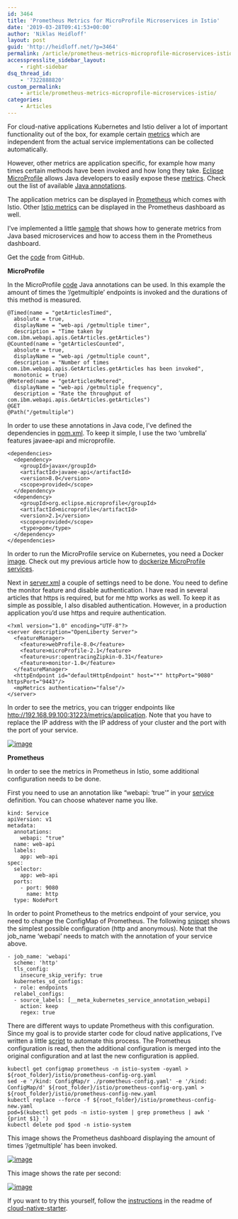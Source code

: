 ```yaml
---
id: 3464
title: 'Prometheus Metrics for MicroProfile Microservices in Istio'
date: '2019-03-28T09:41:53+00:00'
author: 'Niklas Heidloff'
layout: post
guid: 'http://heidloff.net/?p=3464'
permalink: /article/prometheus-metrics-microprofile-microservices-istio/
accesspresslite_sidebar_layout:
    - right-sidebar
dsq_thread_id:
    - '7322888820'
custom_permalink:
    - article/prometheus-metrics-microprofile-microservices-istio/
categories:
    - Articles
---
```


For cloud-native applications Kubernetes and Istio deliver a lot of important functionality out of the box, for example certain [metrics](https://istio.io/docs/tasks/telemetry/metrics/tcp-metrics/) which are independent from the actual service implementations can be collected automatically.

However, other metrics are application specific, for example how many times certain methods have been invoked and how long they take. [Eclipse MicroProfile](https://microprofile.io/) allows Java developers to easily expose these [metrics](https://microprofile.io/project/eclipse/microprofile-metrics/spec/src/main/asciidoc/metrics_spec.adoc). Check out the list of available [Java annotations](https://microprofile.io/project/eclipse/microprofile-metrics/spec/src/main/asciidoc/app-programming-model.adoc).

The application metrics can be displayed in [Prometheus](https://prometheus.io/) which comes with Istio. Other [Istio metrics](https://istio.io/docs/reference/config/policy-and-telemetry/adapters/prometheus/) can be displayed in the Prometheus dashboard as well.

I’ve implemented a little [sample](https://github.com/nheidloff/cloud-native-starter) that shows how to generate metrics from Java based microservices and how to access them in the Prometheus dashboard.

Get the [code](https://github.com/nheidloff/cloud-native-starter) from GitHub.

**MicroProfile**

In the MicroProfile [code](https://github.com/nheidloff/cloud-native-starter/blob/master/web-api-java-jee/src/main/java/com/ibm/webapi/apis/GetArticles.java) Java annotations can be used. In this example the amount of times the ‘/getmultiple’ endpoints is invoked and the durations of this method is measured.

```
@Timed(name = "getArticlesTimed",
  absolute = true,
  displayName = "web-api /getmultiple timer",
  description = "Time taken by com.ibm.webapi.apis.GetArticles.getArticles")
@Counted(name = "getArticlesCounted",
  absolute = true,
  displayName = "web-api /getmultiple count",
  description = "Number of times com.ibm.webapi.apis.GetArticles.getArticles has been invoked",
  monotonic = true)
@Metered(name = "getArticlesMetered",
  displayName = "web-api /getmultiple frequency",
  description = "Rate the throughput of com.ibm.webapi.apis.GetArticles.getArticles")
@GET
@Path("/getmultiple")
```

In order to use these annotations in Java code, I’ve defined the dependencies in [pom.xml](https://github.com/nheidloff/cloud-native-starter/blob/master/web-api-java-jee/pom.xml). To keep it simple, I use the two ‘umbrella’ features javaee-api and microprofile.

```
<dependencies>
  <dependency>
    <groupId>javax</groupId>
    <artifactId>javaee-api</artifactId>
    <version>8.0</version>
    <scope>provided</scope>
  </dependency>
  <dependency>
    <groupId>org.eclipse.microprofile</groupId>
    <artifactId>microprofile</artifactId>
    <version>2.1</version>
    <scope>provided</scope>
    <type>pom</type>
  </dependency>
</dependencies>
```

In order to run the MicroProfile service on Kubernetes, you need a Docker [image](https://github.com/nheidloff/cloud-native-starter/blob/master/web-api-java-jee/Dockerfile). Check out my previous article how to [dockerize MicroProfile services](http://heidloff.net/article/dockerizing-container-java-microprofile).

Next in [server.xml](https://github.com/nheidloff/cloud-native-starter/blob/master/web-api-java-jee/liberty/server.xml) a couple of settings need to be done. You need to define the monitor feature and disable authentication. I have read in several articles that https is required, but for me http works as well. To keep it as simple as possible, I also disabled authentication. However, in a production application you’d use https and require authentication.

```
<?xml version="1.0" encoding="UTF-8"?>
<server description="OpenLiberty Server">
  <featureManager>
    <feature>webProfile-8.0</feature>
    <feature>microProfile-2.1</feature>
    <feature>usr:opentracingZipkin-0.31</feature>    
    <feature>monitor-1.0</feature> 
  </featureManager>
  <httpEndpoint id="defaultHttpEndpoint" host="*" httpPort="9080" httpsPort="9443"/>
  <mpMetrics authentication="false"/>    
</server>
```

In order to see the metrics, you can trigger endpoints like http://192.168.99.100:31223/metrics/application. Note that you have to replace the IP address with the IP address of your cluster and the port with the port of your service.

[![image](/assets/img/2019/03/istio-prometheus-3.png)](/assets/img/2019/03/istio-prometheus-3.png)

**Prometheus**

In order to see the metrics in Prometheus in Istio, some additional configuration needs to be done.

First you need to use an annotation like “webapi: ‘true'” in your [service](https://github.com/nheidloff/cloud-native-starter/blob/master/web-api-java-jee/deployment/kubernetes-service.yaml) definition. You can choose whatever name you like.

```
kind: Service
apiVersion: v1
metadata:
  annotations:
    webapi: "true"
  name: web-api
  labels:
    app: web-api
spec:
  selector:
    app: web-api
  ports:
    - port: 9080
      name: http
  type: NodePort
```

In order to point Prometheus to the metrics endpoint of your service, you need to change the ConfigMap of Prometheus. The following [snippet](https://github.com/nheidloff/cloud-native-starter/blob/master/istio/prometheus-config.yaml) shows the simplest possible configuration (http and anonymous). Note that the job\_name ‘webapi’ needs to match with the annotation of your service above.

```
- job_name: 'webapi'
  scheme: 'http'
  tls_config:
    insecure_skip_verify: true
  kubernetes_sd_configs:
  - role: endpoints
  relabel_configs:
  - source_labels: [__meta_kubernetes_service_annotation_webapi]
    action: keep
    regex: true
```

There are different ways to update Prometheus with this configuration. Since my goal is to provide starter code for cloud native applications, I’ve written a little [script](https://github.com/nheidloff/cloud-native-starter/blob/master/scripts/configure-prometheus.sh) to automate this process. The Prometheus configuration is read, then the additional configuration is merged into the original configuration and at last the new configuration is applied.

```
kubectl get configmap prometheus -n istio-system -oyaml > ${root_folder}/istio/prometheus-config-org.yaml
sed -e '/kind: ConfigMap/r ./prometheus-config.yaml' -e '/kind: ConfigMap/d' ${root_folder}/istio/prometheus-config-org.yaml > ${root_folder}/istio/prometheus-config-new.yaml
kubectl replace --force -f ${root_folder}/istio/prometheus-config-new.yaml
pod=$(kubectl get pods -n istio-system | grep prometheus | awk ' {print $1} ')
kubectl delete pod $pod -n istio-system
```

This image shows the Prometheus dashboard displaying the amount of times ‘/getmultiple’ has been invoked.

[![image](/assets/img/2019/03/istio-prometheus-1.png)](/assets/img/2019/03/istio-prometheus-1.png)

This image shows the rate per second:

[![image](/assets/img/2019/03/istio-prometheus-2.png)](/assets/img/2019/03/istio-prometheus-2.png)

If you want to try this yourself, follow the [instructions](https://github.com/nheidloff/cloud-native-starter#demo---metrics) in the readme of [cloud-native-starter](https://github.com/nheidloff/cloud-native-starter).